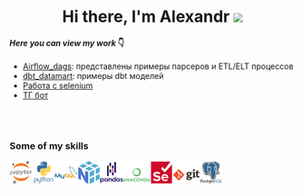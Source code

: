 <h1 align="center">Hi there, I'm Alexandr</a> 
<img src="https://github.com/blackcater/blackcater/raw/main/images/Hi.gif" height="32"/></h1>


#### *Here you can view my work* 👇
-  [Airflow_dags](https://github.com/osulel12/airflow_proj): представлены примеры парсеров и ETL/ELT процессов
-  [dbt_datamart](https://github.com/osulel12/dbt_project): примеры dbt моделей
-  [Работа с selenium](https://github.com/osulel12/itc_parser)
-  [ТГ бот](https://github.com/osulel12/etl_file_bot)

<br />
<br />

### Some of my skills

<img align="left" width="40px" src="https://github.com/devicons/devicon/blob/master/icons/jupyter/jupyter-original-wordmark.svg"/>
<img align="left" width="40px" src="https://github.com/devicons/devicon/blob/master/icons/python/python-original-wordmark.svg"/>
<img align="left" width="40px" src="https://github.com/devicons/devicon/blob/master/icons/mysql/mysql-original-wordmark.svg"/>
<img align="left" width="40px" src="https://raw.githubusercontent.com/devicons/devicon/1119b9f84c0290e0f0b38982099a2bd027a48bf1/icons/numpy/numpy-original.svg"/>
<img align="left" width="40px" src="https://raw.githubusercontent.com/devicons/devicon/1119b9f84c0290e0f0b38982099a2bd027a48bf1/icons/pandas/pandas-original-wordmark.svg"/>
<img align="left" width="48px" src="https://github.com/devicons/devicon/blob/master/icons/anaconda/anaconda-original-wordmark.svg"/>
<img align="left" width="40px" src="https://github.com/devicons/devicon/blob/master/icons/selenium/selenium-original.svg"/>
<img align="left" width="48px" src="https://github.com/devicons/devicon/blob/master/icons/git/git-original-wordmark.svg"/>
<img align="left" width="40px" src="https://github.com/devicons/devicon/blob/master/icons/postgresql/postgresql-original-wordmark.svg"/>



<br />
<br />
<br />

